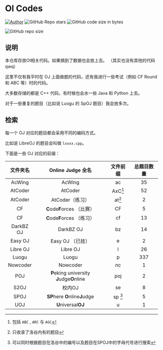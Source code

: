 # OI Codes

[![Author](https://img.shields.io/badge/Author-KaiserWilheim-b68469.svg?style=for-the-badge)](https://kaiserwilheim.github.io) ![GitHub Repo stars](https://img.shields.io/github/stars/kaiserwilheim/OIcodes?style=for-the-badge) ![GitHub code size in bytes](https://img.shields.io/github/languages/code-size/kaiserwilheim/OIcodes?color=red&style=for-the-badge)

![GitHub repo size](https://img.shields.io/github/repo-size/kaiserwilheim/OIcodes?style=for-the-badge)

## 说明

本仓库存放OI相关代码。如果搞到了数据也会放上去。
（其实也没有其他的代码qwq）

这里不仅有我平时在 OJ 上面做题的代码，还有我进行一些考试（例如 CF Round 和 ABC 等）时的代码。

大多数存储的都是 C++ 代码，有时候也会水一些 Java 和 Python 上去。

对于一些重复的题目（比如说 Luogu 的 SpOJ 题目）我会放多次。

## 检索

每一个 OJ 对应的题目都会采用不同的编码方式。

比如说 LibreOJ 的题目会叫做 `lxxxx.cpp`。

下面是一些 OJ 对应的前缀：

| 文件夹名 | Online Judge 全名 | 文件前缀 | 总题目数量 |
|:-------:|:----------------:|:-------:|:--------:|
| AcWing | AcWing | ac | 35 |
| AtCoder | AtCoder | AxC[^1] | 52 |
| AtCoder | AtCoder（练习） | at[^2] | 2 |
| CF | **C**ode**F**orces （比赛） | CF | 5 |
| CF | **C**ode**F**orces （练习） | cf | 13 |
| DarkBZ OJ | DarkBZ OJ | bz | 14 |
| Easy OJ | Easy OJ （已挂） | e | 2 |
| Libre OJ | Libre OJ | l | 26 |
| Luogu | Luogu | p | 337 |
| Nowcoder | Nowcoder | nc | 1 |
| POJ | **P**eking university **J**udge**O**nline | poj | 2 |
| S2OJ | 校内OJ | se | 8 |
| SPOJ | **SP**here **O**nline**J**udge | sp [^3] | 5 |
| UOJ | **U**niversal**OJ** | u | 1 |

[^1]: 包括 `ABC` , `ARC` 与 `AGC`
[^2]: 只收录了洛谷内有的题目
[^3]: 可以同时根据题目在洛谷中的编号以及题目在SPOJ中的字母代号进行搜索
